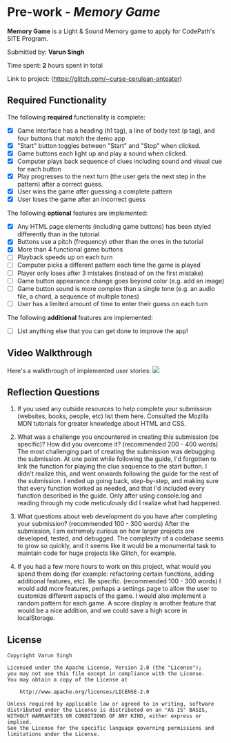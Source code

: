 # Pre-work - _Memory Game_

**Memory Game** is a Light & Sound Memory game to apply for CodePath's SITE Program.

Submitted by: **Varun Singh**

Time spent: **2** hours spent in total

Link to project: (https://glitch.com/~curse-cerulean-anteater)

## Required Functionality

The following **required** functionality is complete:

- [x] Game interface has a heading (h1 tag), a line of body text (p tag), and four buttons that match the demo app
- [x] "Start" button toggles between "Start" and "Stop" when clicked.
- [x] Game buttons each light up and play a sound when clicked.
- [x] Computer plays back sequence of clues including sound and visual cue for each button
- [x] Play progresses to the next turn (the user gets the next step in the pattern) after a correct guess.
- [x] User wins the game after guessing a complete pattern
- [x] User loses the game after an incorrect guess

The following **optional** features are implemented:

- [x] Any HTML page elements (including game buttons) has been styled differently than in the tutorial
- [x] Buttons use a pitch (frequency) other than the ones in the tutorial
- [x] More than 4 functional game buttons
- [ ] Playback speeds up on each turn
- [ ] Computer picks a different pattern each time the game is played
- [ ] Player only loses after 3 mistakes (instead of on the first mistake)
- [ ] Game button appearance change goes beyond color (e.g. add an image)
- [ ] Game button sound is more complex than a single tone (e.g. an audio file, a chord, a sequence of multiple tones)
- [ ] User has a limited amount of time to enter their guess on each turn

The following **additional** features are implemented:

- [ ] List anything else that you can get done to improve the app!

## Video Walkthrough

Here's a walkthrough of implemented user stories:
![](./assets/pre-work-demo.gif)

## Reflection Questions

1. If you used any outside resources to help complete your submission (websites, books, people, etc) list them here.
   Consulted the Mozilla MDN tutorials for greater knowledge about HTML and CSS.

2. What was a challenge you encountered in creating this submission (be specific)? How did you overcome it? (recommended 200 - 400 words)
   The most challenging part of creating the submission was debugging the submission. At one point while following the guide,
   I'd forgotten to link the function for playing the clue sequence to the start button. I didn't realize this, and went onwards following
   the guide for the rest of the submission. I ended up going back, step-by-step, and making sure that every function worked as needed, and
   that I'd included every function described in the guide. Only after using console.log and reading through my code meticulously did I realize
   what had happened.

3. What questions about web development do you have after completing your submission? (recommended 100 - 300 words)
   After the submission, I am extremely curious on how larger projects are developed, tested, and debugged. The complexity
   of a codebase seems to grow so quickly, and it seems like it would be a monumental task to maintain code for huge projects
   like Glitch, for example.

4. If you had a few more hours to work on this project, what would you spend them doing (for example: refactoring certain functions, adding additional features, etc). Be specific. (recommended 100 - 300 words)
   I would add more features, perhaps a settings page to allow the user to customize different aspects of the game. I would also implement a random pattern for each game.
   A score display is another feature that would be a nice addition, and we could save a high score in localStorage.

## License

    Copyright Varun Singh

    Licensed under the Apache License, Version 2.0 (the "License");
    you may not use this file except in compliance with the License.
    You may obtain a copy of the License at

        http://www.apache.org/licenses/LICENSE-2.0

    Unless required by applicable law or agreed to in writing, software
    distributed under the License is distributed on an "AS IS" BASIS,
    WITHOUT WARRANTIES OR CONDITIONS OF ANY KIND, either express or implied.
    See the License for the specific language governing permissions and
    limitations under the License.
